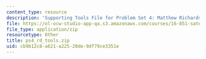 ```yaml
---
content_type: resource
description: 'Supporting Tools File for Problem Set 4: Matthew Richards'
file: https://ol-ocw-studio-app-qa.s3.amazonaws.com/courses/16-851-satellite-engineering-fall-2003/cb9b12c8a621a22520de9df79ce3351e_ps4_rd_tools.zip
file_type: application/zip
resourcetype: Other
title: ps4_rd_tools.zip
uid: cb9b12c8-a621-a225-20de-9df79ce3351e
---
```

